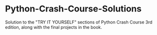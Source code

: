 # Python-Crash-Course-Solutions
Solution to the "TRY IT YOURSELF" sections of  Python Crash Course 3rd edition, along with the final projects in the book.
